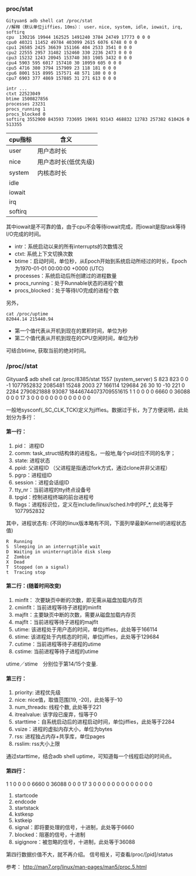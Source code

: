 
### proc/stat

    Gityuan$ adb shell cat /proc/stat
    //解释（默认单位jiffies，10ms）： user，nice, system, idle, iowait, irq, softirq
    cpu  130216 19944 162525 1491240 3784 24749 17773 0 0 0
    cpu0 40321 11452 49784 403099 2615 6076 6748 0 0 0
    cpu1 26585 2425 36639 151166 404 2533 3541 0 0 0
    cpu2 22555 2957 31482 152460 330 2236 2473 0 0 0
    cpu3 15232 1243 20945 153740 303 1985 3432 0 0 0
    cpu4 5903 595 6017 157410 30 10959 605 0 0 0
    cpu5 4716 380 3794 157909 23 118 181 0 0 0
    cpu6 8001 515 8995 157571 48 571 180 0 0 0
    cpu7 6903 377 4869 157885 31 271 613 0 0 0

    intr ...
    ctxt 22523049
    btime 1500827856
    processes 23231
    procs_running 1
    procs_blocked 0
    softirq 3552900 843593 733695 19691 93143 468832 12783 257382 610426 0 513355


|cpu指标|含义|
|---|---|
|user|用户态时长|
|nice|用户态时长(低优先级)|
|system|内核态时长|
|idle||
|iowait||
|irq|
|softirq|

其中iowait是不可靠的值，由于cpu不会等待iowait完成，而iowait是指task等待I/O完成的时间。

- intr：系统启动以来的所有interrupts的次数情况
- ctxt: 系统上下文切换次数
- btime：启动时间，单位秒，从Epoch开始到系统启动所经过的时长，Epoch为1970-01-01 00:00:00 +0000 (UTC)
- processes：系统启动后所创建过的进程数量
- procs_running：处于Runnable状态的进程个数
- procs_blocked：处于等待I/O完成的进程个数

另外，

    cat /proc/uptime
    82044.14 215440.94

- 第一个值代表从开机到现在的累积时间，单位为秒
- 第二个值代表从开机到现在的CPU空闲时间，单位为秒

可结合btime, 获取当前的绝对时间。

###  /proc/<pid>/stat

  Gityuan$ adb shell cat /proc/8385/stat
  1557 (system_server) S 823 823 0 0 -1 1077952832
  2085481 15248 2003 27 166114 129684 26 30
  10 -10 221 0 2284 2790821888 93087 18446744073709551615
  1 1 0 0 0 0 6660 0 36088 0 0 0 17 3 0 0 0 0 0 0 0 0 0 0 0 0 0

一般地sysconf(_SC_CLK_TCK)定义为jiffies。数据过于长，为了方便说明，此处划分为多行：

#### 第一行：

1. pid： 进程ID
2. comm: task_struct结构体的进程名，一般地,每个pid对应不同的名字；
3. state: 进程状态
4. ppid: 父进程ID （父进程是指通过fork方式，通过clone并非父进程）
5. pgrp：进程组ID
6. session：进程会话组ID
7. tty_nr：当前进程的tty终点设备号
8. tpgid：控制进程终端的前台进程号
9. flags：进程标识位，定义在include/linux/sched.h中的PF_*, 此处等于1077952832


其中，进程状态有: (不同的linux版本略有不同，下面列举最新Kernel的进程状态值)

    R  Running
    S  Sleeping in an interruptible wait
    D  Waiting in uninterruptible disk sleep
    Z  Zombie
    X  Dead
    T  Stopped (on a signal)
    t  Tracing stop

#### 第二行：(随着时间改变)

1. minflt： 次要缺页中断的次数，即无需从磁盘加载内存页
2. cminflt：当前进程等待子进程的minflt
3. majflt：主要缺页中断的次数，需要从磁盘加载内存页
4. majflt：当前进程等待子进程的majflt
5. utime: 该进程处于用户态的时间，单位jiffies，此处等于166114
6. stime: 该进程处于内核态的时间，单位jiffies，此处等于129684
7. cutime：当前进程等待子进程的utime
8. cstime: 当前进程等待子进程的utime


utime／stime　分别位于第14/15个变量.

#### 第三行：

1. priority: 进程优先级
2. nice: nice值，取值范围[19, -20]，此处等于-10
3. num_threads: 线程个数, 此处等于221
4. itrealvalue: 该字段已废弃，恒等于0
5. starttime：自系统启动后的进程启动时间，单位jiffies，此处等于2284
6. vsize：进程的虚拟内存大小，单位为bytes
7. rss: 进程独占内存+共享库，单位pages
8. rsslim: rss大小上限

通过starttime，结合adb shell uptime，可知道每一个线程启动的时间点。

#### 第四行：

1 1 0 0 0 0 6660 0 36088 0 0 0 17 3 0 0 0 0 0 0 0 0 0 0 0 0 0

1. startcode
2. endcode
3. startstack
4. kstkesp
5. kstkeip
6. signal：即将要处理的信号，十进制，此处等于6660
7. blocked：阻塞的信号，十进制
8. sigignore：被忽略的信号，十进制，此处等于36088

第四行数据价值不大，就不再介绍。
信号相关，可查看/proc/[pid]/status



参考：
http://man7.org/linux/man-pages/man5/proc.5.html
